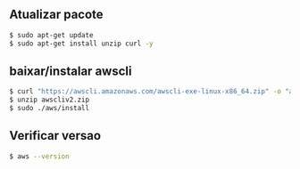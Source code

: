 ## Atualizar pacote
```bash
$ sudo apt-get update
$ sudo apt-get install unzip curl -y
```

## baixar/instalar awscli
```bash
$ curl "https://awscli.amazonaws.com/awscli-exe-linux-x86_64.zip" -o "awscliv2.zip"
$ unzip awscliv2.zip
$ sudo ./aws/install
```

## Verificar versao
```bash
$ aws --version
```
